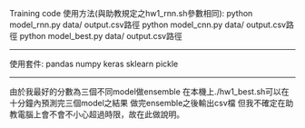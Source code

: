 Training code 使用方法(與助教規定之hw1_rnn.sh參數相同):
python model_rnn.py data/ output.csv路徑
python model_cnn.py data/ output.csv路徑
python model_best.py data/ output.csv路徑
***
使用套件:
pandas
numpy
keras
sklearn
pickle
***
由於我最好的分數為三個不同model做ensemble
在本機上./hw1_best.sh可以在十分鐘內預測完三個model之結果
做完ensemble之後輸出csv檔
但我不確定在助教電腦上會不會不小心超過時限，故在此做說明。
